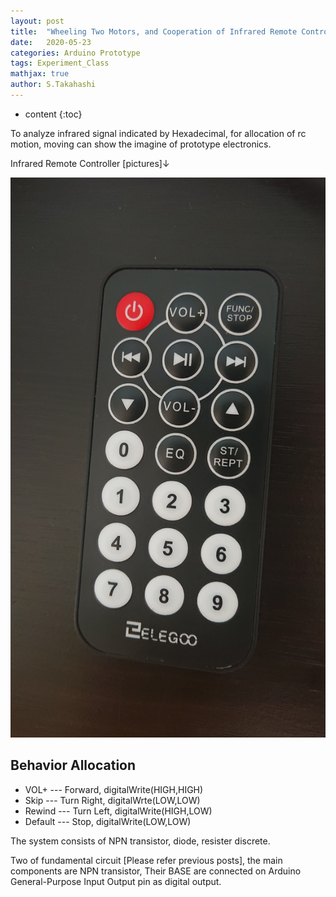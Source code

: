 ```yaml
---
layout: post
title:  "Wheeling Two Motors, and Cooperation of Infrared Remote Controller"
date:   2020-05-23
categories: Arduino Prototype
tags: Experiment_Class
mathjax: true
author: S.Takahashi
---
```


* content
{:toc}

To analyze infrared signal indicated by Hexadecimal, for allocation of rc motion, moving can show the imagine of prototype electronics.

Infrared Remote Controller [pictures]↓





![img1](/img/0523/1.jpg)

## Behavior Allocation
- VOL+ --- Forward, digitalWrite(HIGH,HIGH)
- Skip --- Turn Right, digitalWrte(LOW,LOW)
- Rewind --- Turn Left, digitalWrite(HIGH,LOW)
- Default --- Stop, digitalWrite(LOW,LOW)

The system consists of NPN transistor, diode, resister discrete.

Two of fundamental circuit [Please refer previous posts], the main components are NPN transistor, Their BASE are connected on Arduino General-Purpose Input Output pin as digital output.
